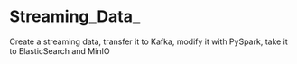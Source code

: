 # Streaming_Data_
Create a streaming data, transfer it to Kafka, modify it with PySpark, take it to ElasticSearch and MinIO
